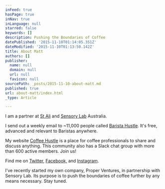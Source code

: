 ```yaml
---
inFeed: true
hasPage: true
inNav: true
inLanguage: null
starred: false
keywords: []
description: Pushing the Boundaries of Coffee
datePublished: '2015-11-10T01:14:05.351Z'
dateModified: '2015-11-10T01:13:50.142Z'
title: About Matt
authors: []
publisher:
  name: null
  domain: null
  url: null
  favicon: null
sourcePath: _posts/2015-11-10-about-matt.md
published: true
url: about-matt/index.html
_type: Article

---
```

I am a partner at [St Ali][0] and [Sensory Lab][1] Australia.

I send out a weekly email to ~11,000 people called [Barista Hustle][2]. It's free, advanced and relevant to Baristas anywhere.

My website [Coffee Hustle][3] is a place for coffee professionals to share and discuss anything. This community also has a Slack chat group with more than 600 active members. Join us!

Find me on [Twitter][4], [Facebook,][5] and [Instagram][6].

I've recently started my own company, Proper Ventures, in partnership with Sensory Lab. Its purpose is to push the boundaries of coffee further by any means necessary. Stay tuned.

[0]: www.stali.com.au
[1]: www.sensorylab.com.au
[2]: www.baristahustle.com
[3]: www.coffeehustle.com
[4]: www.twitter.com/mattperger
[5]: https://www.facebook.com/mattpergercoffee
[6]: www.instagram.com/mattperger